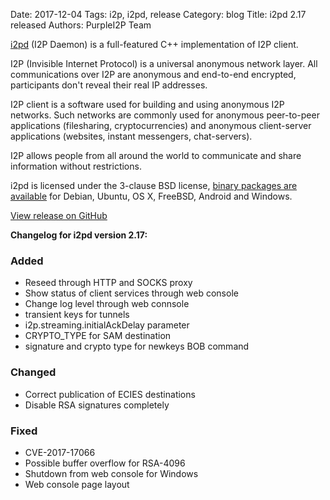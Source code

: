 Date: 2017-12-04
Tags: i2p, i2pd, release
Category: blog
Title: i2pd 2.17 released
Authors: PurpleI2P Team

[i2pd](http://i2pd.website/) (I2P Daemon) is a full-featured C++ implementation of I2P client.

I2P (Invisible Internet Protocol) is a universal anonymous network layer. All communications over I2P are anonymous and end-to-end encrypted, participants don't reveal their real IP addresses.

I2P client is a software used for building and using anonymous I2P networks. Such networks are commonly used for anonymous peer-to-peer applications (filesharing, cryptocurrencies) and anonymous client-server applications (websites, instant messengers, chat-servers).

I2P allows people from all around the world to communicate and share information without restrictions.

i2pd is licensed under the 3-clause BSD license, [binary packages are available](https://github.com/PurpleI2P/i2pd/releases/latest) for Debian, Ubuntu, OS X, FreeBSD, Android and Windows.

[View release on GitHub](https://github.com/PurpleI2P/i2pd/releases/tag/2.17.0)

**Changelog for i2pd version 2.17:**

### Added
- Reseed through HTTP and SOCKS proxy
- Show status of client services through web console
- Change log level through web connsole
- transient keys for tunnels
- i2p.streaming.initialAckDelay parameter
- CRYPTO\_TYPE for SAM destination
- signature and crypto type for newkeys BOB command
### Changed
- Correct publication of ECIES destinations
- Disable RSA signatures completely
### Fixed
- CVE-2017-17066
- Possible buffer overflow for RSA-4096
- Shutdown from web console for Windows
- Web console page layout
